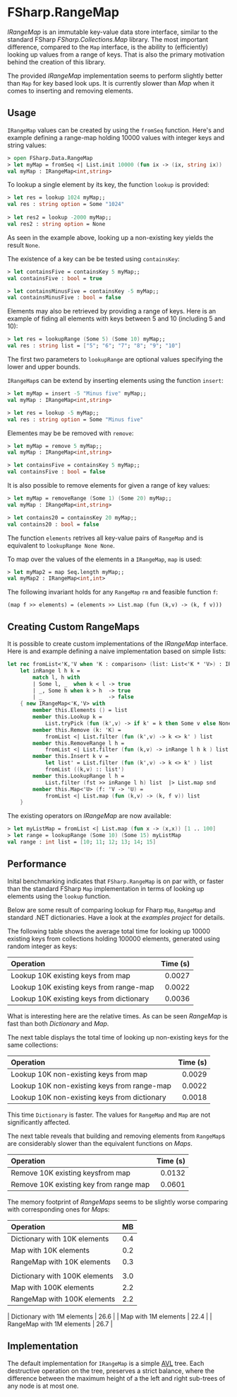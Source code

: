 FSharp.RangeMap
===============
*IRangeMap* is an immutable key-value data store interface, similar to the standard FSharp *FSharp.Collections.Map* library. The most important difference, compared to the `Map` interface, is the ability to (efficiently) looking up values from a range of keys. That is also the primary motivation behind the creation of this library.

The provided *IRangeMap* implementation seems to perform slightly better than `Map` for key based look ups. It is currently slower than *Map* when it comes to inserting and removing elements. 


Usage
---------
`IRangeMap` values can be created by using the `fromSeq` function. Here's and example defining a range-map holding 10000 values with integer keys and string values:

```fsharp
> open FSharp.Data.RangeMap
> let myMap = fromSeq <| List.init 10000 (fun ix -> (ix, string ix))
val myMap : IRangeMap<int,string>
```

To lookup a single element by its key, the function `lookup` is provided:

```fsharp
> let res = lookup 1024 myMap;;
val res : string option = Some "1024"
    
> let res2 = lookup -2000 myMap;;
val res2 : string option = None
```

As seen in the example above, looking up a non-existing key yields the result `None`.

The existence of a key can be be tested using `containsKey`:

```fsharp
> let containsFive = containsKey 5 myMap;;
val containsFive : bool = true

> let containsMinusFive = containsKey -5 myMap;;
val containsMinusFive : bool = false
```

Elements may also be retrieved by providing a range of keys. Here is an example of fiding all elements with keys between 5 and 10 (including 5 and 10):

```fsharp
> let res = lookupRange (Some 5) (Some 10) myMap;;
val res : string list = ["5"; "6"; "7"; "8"; "9"; "10"]
```

The first two parameters to `lookupRange` are optional values specifying the lower and upper bounds.


`IRangeMap`s can be extend by inserting elements using the function `insert`:

```fsharp
> let myMap = insert -5 "Minus five" myMap;;
val myMap : IRangeMap<int,string>

> let res = lookup -5 myMap;;
val res : string option = Some "Minus five"
```

Elementes may be be removed with `remove`:

```fsharp
> let myMap = remove 5 myMap;;
val myMap : IRangeMap<int,string>

> let containsFive = containsKey 5 myMap;;
val containsFive : bool = false
```

It is also possible to remove elements for given a range of key values:

```fsharp
> let myMap = removeRange (Some 1) (Some 20) myMap;;
val myMap : IRangeMap<int,string>

> let contains20 = containsKey 20 myMap;;
val contains20 : bool = false
```

The function `elements` retrives all key-value pairs of `RangeMap` and is equivalent to `lookupRange None None`.

To map over the values of the elements in a `IRangeMap`, `map` is used:

```fsharp
> let myMap2 = map Seq.length myMap;;
val myMap2 : IRangeMap<int,int>
```

The following invariant holds for any `RangeMap` `rm` and feasible function `f`: 

```fhsarp
(map f >> elements) = (elements >> List.map (fun (k,v) -> (k, f v)))
```

Creating Custom RangeMaps
-----------------------------
It is possible to create custom implementations of the *IRangeMap* interface. Here is and example defining a naive implementation based on simple lists:

```fsharp
let rec fromList<'K,'V when 'K : comparison> (list: List<'K * 'V>) : IRangeMap<'K,'V> =
    let inRange l h k =
        match l, h with
        | Some l, _  when k < l -> true
        | _, Some h when k > h  -> true
        | _                     -> false
    { new IRangeMap<'K,'V> with
        member this.Elements () = list
        member this.Lookup k = 
            List.tryPick (fun (k',v) -> if k' = k then Some v else None) list
        member this.Remove (k: 'K) = 
            fromList <| List.filter (fun (k',v) -> k <> k' ) list
        member this.RemoveRange l h = 
            fromList <| List.filter (fun (k,v) -> inRange l h k ) list
        member this.Insert k v = 
            let list' = List.filter (fun (k',v) -> k <> k' ) list
            fromList ((k,v) :: list')
        member this.LookupRange l h = 
            List.filter (fst >> inRange l h) list  |> List.map snd
        member this.Map<'U> (f: 'V -> 'U) =
            fromList <| List.map (fun (k,v) -> (k, f v)) list
    }
```

The existing operators on *IRangeMap* are now available:

```fsharp
> let myListMap = fromList <| List.map (fun x -> (x,x)) [1 .. 100]
> let range = lookupRange (Some 10) (Some 15) myListMap
val range : int list = [10; 11; 12; 13; 14; 15]

```


Performance
--------------------
Inital benchmarking indicates that `FSharp.RangeMap` is on par with, or faster than the standard FSharp `Map` implementation in terms of looking up elements using the `lookup` function. 

Below are some result of comparing lookup for Fharp `Map`, `RangeMap` and standard .NET dictionaries. Have a look at the *examples project* for details.

The following table shows the average total time for looking up 10000 existing keys from collections holding 100000 elements, generated using random integer as keys:


| Operation                                        | Time (s)  |
|:-------------------------------------------------|----------:|
| Lookup 10K existing keys from map                | 0.0027    |
| Lookup 10K existing keys from range-map          | 0.0022    |
| Lookup 10K existing keys from dictionary         | 0.0036    |


What is interesting here are the relative times. As can be seen *RangeMap* is fast than both *Dictionary* and *Map*.


The next table displays the total time of looking up non-existing keys for the same collections:


| Operation                                            | Time (s)  |
|:-----------------------------------------------------|----------:|
| Lookup 10K non-existing keys from map                | 0.0029    |
| Lookup 10K non-existing keys from range-map          | 0.0022    |
| Lookup 10K non-existing keys from dictionary         | 0.0018    |

This time `Dictionary` is faster. The values for `RangeMap` and `Map` are not significantly affected.


The next table reveals that building and removing elements from `RangeMap`s are considerably slower than the equivalent functions on *Maps*.

| Operation                                            | Time (s)  | 
|:-----------------------------------------------------|----------:|
| Remove 10K existing keysfrom map                     | 0.0132    |
| Remove 10K existing key from range map               | 0.0601    |


The memory footprint of *RangeMaps* seems to be slightly worse comparing with corresponding ones for *Map*s:

| Operation                                            | MB       | 
|:-----------------------------------------------------|---------:|
| Dictionary with 10K elements                         | 0.4      |
| Map with 10K elements                                | 0.2      |
| RangeMap with 10K elements                           | 0.3      |
|                                                      |          | 
| Dictionary with 100K elements                        | 3.0      |
| Map with 100K elements                               | 2.2      |
| RangeMap with 100K elements                          | 2.2      |

| Dictionary with 1M elements                          | 26.6     |
| Map with 1M elements                                 | 22.4     |
| RangeMap with 1M elements                            | 26.7     |

Implementation
--------------------
The default implementation for `IRangeMap` is a simple [AVL] tree. Each destructive operation on the tree, preserves a strict balance, where the difference between the maximum height of a the left and right sub-trees of any node is at most one.

[AVL]:http://en.wikipedia.org/wiki/AVL_tree










